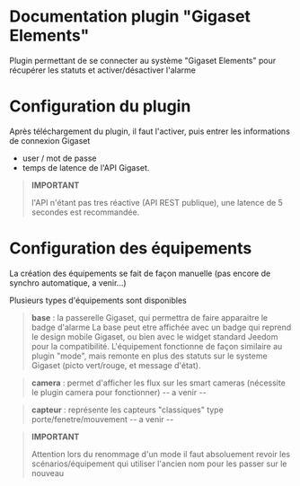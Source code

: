 # Documentation plugin "Gigaset Elements"

Plugin permettant de se connecter au système "Gigaset Elements" pour récupérer les statuts et activer/désactiver l'alarme

Configuration du plugin
=======================

Après téléchargement du plugin, il faut l'activer, puis entrer les informations de connexion Gigaset
- user / mot de passe
- temps de latence de l'API Gigaset. 

>**IMPORTANT**
>
> l'API n'étant pas tres réactive (API REST publique), une latence de 5 secondes est recommandée.

Configuration des équipements
=============================

La création des équipements se fait de façon manuelle (pas encore de synchro automatique, a venir...)

Plusieurs types d'équipements sont disponibles

> **base** : la passerelle Gigaset, qui permettra de faire apparaitre le badge d'alarme
La base peut etre affichée avec un badge qui reprend le design mobile Gigaset, ou bien avec le widget standard Jeedom pour la compatibilité. 
L'équipement fonctionne de façon similaire au plugin "mode", mais remonte en plus des statuts sur le systeme Gigaset (picto vert/rouge, et message d'état).

> **camera** : permet d'afficher les flux sur les smart cameras (nécessite le plugin camera pour fonctionner)
 -- a venir --
 
> **capteur** : représente les capteurs "classiques" type porte/fenetre/mouvement
 -- a venir --
 
>**IMPORTANT**
>
>Attention lors du renommage d'un mode il faut absoluement revoir les scénarios/équipement qui utiliser l'ancien nom pour les passer sur le nouveau
